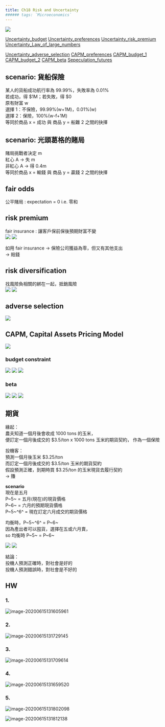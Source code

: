 ```yaml
---
title: Ch18 Risk and Uncertainty
###### tags: `Microeconomics`
---
```

![](https://i.imgur.com/jSXLMk1.png)

[Uncertainty_budget](https://drive.google.com/file/d/1QpBeDmqbnydl0Kf9clRVAXefRWLfDDb9/view)
[Uncertainty_preferences](https://drive.google.com/file/d/1AipfmmGHra3Ui_pSuG4hNssBbK8J7gvs/view)
[Uncertainty_risk_premium](https://drive.google.com/file/d/1UVXevG21RRm65iqyHruGffIEwSIdVlqB/view)
[Uncertainty_Law_of_large_numbers](https://drive.google.com/file/d/1tpNv3aCu1xQpMYLTc_irwKOx31_ugUha/view)

[Uncertainty_adverse_selection](https://drive.google.com/file/d/1MW5m7QW745SMuWxOq74g0bPx0Aawpf3g/view)
[CAPM_preferences](https://drive.google.com/file/d/1Y-EWfn5J-IckUvKpVF1Owdf_dH5DwmZt/view)
[CAPM_budget_1](https://drive.google.com/file/d/1Ve1jW-UUkwIhaJK-qccgQsbt4fhSZVY6/view)
[CAPM_budget_2](https://drive.google.com/file/d/18_-BLNak8gLQZgeV84QakNf91d4UJ6hS/view)
[CAPM_beta](https://drive.google.com/file/d/14lqt-Jv4PIMxcFux2_voGIIogJMFayy_/view)
[Sepeculation_futures](https://drive.google.com/accounts?continueUrl=https%3A//drive.google.com/open%3Fid%3D1Db65bLAtc7AbGjd6QAmqcJur7SZoquEj)

## scenario: 貨船保險

某人的貨船成功航行率為 99.99%，失敗率為 0.01%  
若成功，得 \$1M；若失敗，得 $0  
原有財富 w  
選擇 1：不保險，99.99%(w+1M)，0.01%(w)  
選擇 2：保險，100%(w-f+1M)  
等同於商品 x = 成功 與 商品 y = 船難 2 之間的抉擇

## scenario: 光頭葛格的賭局
賭局挑戰者決定 m  
紅心 A → 失 m  
非紅心 A → 得 0.4m  
等同於商品 x = 輸錢 與 商品 y = 贏錢 2 之間的抉擇

## fair odds 
公平賭局
: expectation = 0 i.e. 零和

## risk premium
<!-- ![](https://i.imgur.com/MftyvLO.png) -->
fair insurance
: 讓客戶保前保後預期財富不變  
![](https://i.imgur.com/Gqq83EZ.png)
![](https://i.imgur.com/zhAcPVb.png)

如用 fair insurance → 保險公司獲益為零，但又有其他支出  
→ 賠錢

## risk diversification
找風險負相關的綁在一起，抵銷風險  
![](https://i.imgur.com/CjEG4TN.png)
![](https://i.imgur.com/3Sz9w6p.png)

## adverse selection
![](https://i.imgur.com/5FXe116.png)

## CAPM, Capital Assets Pricing Model
![](https://i.imgur.com/P0Vk3Mw.png)

### budget constraint
![](https://i.imgur.com/z4i0Seg.png)
![](https://i.imgur.com/UcPWtT1.png)
![](https://i.imgur.com/Fk1rTDL.png)

### beta
![](https://i.imgur.com/dl7ib4p.png)
![](https://i.imgur.com/h0htARK.png)
![](https://i.imgur.com/EK7LQMj.png)


## 期貨
緣起：  
農夫知道一個月後會收成 1000 tons 的玉米，  
便訂定一個月後成交的 $3.5/ton x 1000 tons 玉米的期貨契約，
作為一個保險  

投機客：  
預測一個月後玉米 $3.25/ton  
而訂定一個月後成交的 $3.5/ton 玉米的期貨契約  
假設預測正確，到期時買 $3.25/ton 的玉米現貨去履行契約  
→ 賺  

**scenario**  
現在是五月  
P~5~ = 五月(現在)的現貨價格  
P~6~ = 六月的預期現貨價格  
P~5~^6^ = 現在訂定六月成交的期貨價格  

均衡時，P~5~^6^ = P~6~  
因為產出者可以囤貨，選擇在五或六月賣，  
so 均衡時 P~5~ = P~6~  

![](https://i.imgur.com/vHatNN3.png)
![](https://i.imgur.com/XJrAmzd.png)

結論：  
投機人預測正確時，對社會是好的  
投機人預測錯誤時，對社會是不好的



## HW

### 1.

![image-20200615131605961](https://i.loli.net/2020/06/15/kCXaczESMVnAIl8.png)

### 2.

![image-20200615131729145](https://i.loli.net/2020/06/15/qDyxrmgFTNMwz4a.png)



### 3.

![image-20200615131709614](C:\Users\ASUS\AppData\Roaming\Typora\typora-user-images\image-20200615131709614.png)

### 4.

![image-20200615131659520](https://i.loli.net/2020/06/15/LAHw8DR3WJb1pke.png)

### 5.

![image-20200615131802098](C:\Users\ASUS\AppData\Roaming\Typora\typora-user-images\image-20200615131802098.png)

![image-20200615131812138](https://i.loli.net/2020/06/15/P8HjWpfsgYNOvXd.png)